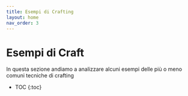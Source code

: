 ```yaml
---
title: Esempi di Crafting
layout: home
nav_order: 3
---
```


# Esempi di Craft

In questa sezione andiamo a analizzare alcuni esempi delle più o meno comuni tecniche di crafting

- TOC
{:toc}